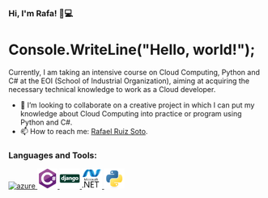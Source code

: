 ### Hi, I'm Rafa! 👋:computer:
# Console.WriteLine("Hello, world!");
 Currently, I am taking an intensive course on Cloud Computing, Python and C# at the EOI (School of Industrial Organization), aiming at acquiring the necessary technical knowledge to work as a Cloud developer.


- 👯 I’m looking to collaborate on a creative project in which I can put my knowledge about Cloud Computing into practice or program using Python and C#.
- 📫 How to reach me: [Rafael Ruiz Soto](https://www.linkedin.com/in/rafael-ruiz-soto-13196b125).

<h3 align="left">Languages and Tools:</h3>
<p align="left"> <a href="https://azure.microsoft.com/en-in/" target="_blank" rel="noreferrer"> <img src="https://www.vectorlogo.zone/logos/microsoft_azure/microsoft_azure-icon.svg" alt="azure" width="40" height="40"/> </a> <a href="https://www.w3schools.com/cs/" target="_blank" rel="noreferrer"> <img src="https://raw.githubusercontent.com/devicons/devicon/master/icons/csharp/csharp-original.svg" alt="csharp" width="40" height="40"/> </a> <a href="https://www.djangoproject.com/" target="_blank" rel="noreferrer"> <img src="https://raw.githubusercontent.com/devicons/devicon/master/icons/django/django-original.svg" alt="django" width="40" height="40"/> </a> <a href="https://dotnet.microsoft.com/" target="_blank" rel="noreferrer"> <img src="https://raw.githubusercontent.com/devicons/devicon/master/icons/dot-net/dot-net-original-wordmark.svg" alt="dotnet" width="40"
height="40"/> </a> <a href="https://www.python.org" target="_blank" rel="noreferrer"> <img
src="https://raw.githubusercontent.com/devicons/devicon/master/icons/python/python-original.svg" alt="python" width="40" height="40"/> </a>
